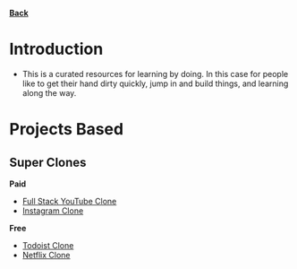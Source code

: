 **[Back](/README.md/)**

# Introduction
- This is a curated resources for learning by doing. In this case for people like to get their hand dirty quickly, jump in and build things, and learning along the way.

# Projects Based

## Super Clones

**Paid**
- [Full Stack YouTube Clone](https://nomadcoders.co/wetube)
- [Instagram Clone](https://nomadcoders.co/instaclone)

**Free**
- [Todoist Clone](https://www.youtube.com/watch?v=hT3j87FMR6M&t=21669s)
- [Netflix Clone](https://www.youtube.com/watch?v=x_EEwGe-a9o)